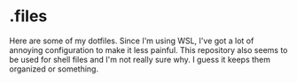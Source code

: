 # .files
Here are some of my dotfiles. Since I'm using WSL,
I've got a lot of annoying configuration to make it less painful.
This repository also seems to be used for shell files and I'm not really
sure why. I guess it keeps them organized or something.
